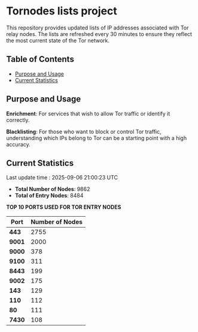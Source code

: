 # Tornodes lists project

This repository provides updated lists of IP addresses associated with Tor relay nodes. The lists are refreshed every 30 minutes to ensure they reflect the most current state of the Tor network.

## Table of Contents

- [Purpose and Usage](#purpose-and-usage)
- [Current Statistics](#current-statistics)


## Purpose and Usage

**Enrichment**: For services that wish to allow Tor traffic or identify it correctly.

**Blacklisting**: For those who want to block or control Tor traffic, understanding which IPs belong to Tor can be a starting point with a high accuracy.

## Current Statistics

Last update time : 2025-09-06 21:00:23 UTC

- **Total Number of Nodes**: 9862
- **Total of Entry Nodes**: 8484

**TOP 10 PORTS USED FOR TOR ENTRY NODES**

| **Port** | **Number of Nodes** |
|------|-----------------|
| **443**   | 2755  |
| **9001**   | 2000  |
| **9000**   | 378  |
| **9100**   | 311  |
| **8443**   | 199  |
| **9002**   | 175  |
| **143**   | 129  |
| **110**   | 112  |
| **80**   | 111  |
| **7430**   | 108  |

